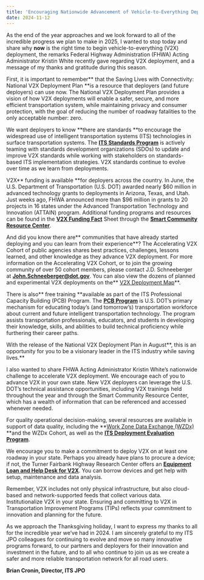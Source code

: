 ```yaml
---
title: 'Encouraging Nationwide Advancement of Vehicle-to-Everything Deployment: A Thanksgiving Message from Brian Cronin'
date: 2024-11-12
---
```

As the end of the year approaches and we look forward to all of the incredible progress we plan to make in 2025, I wanted to stop today and share why **now** is the right time to begin vehicle-to-everything (V2X) deployment, the remarks Federal Highway Administration (FHWA) Acting Administrator Kristin White recently gave regarding V2X deployment, and a message of my thanks and gratitude during this season.

First, it is important to remember** that the Saving Lives with Connectivity: National V2X Deployment Plan **is a resource that deployers (and future deployers) can use now. The National V2X Deployment Plan provides a vision of how V2X deployments will enable a safer, secure, and more efficient transportation system, while maintaining privacy and consumer protection, with the goal of reducing the number of roadway fatalities to the only acceptable number: zero.

We want deployers to know **there are standards **to encourage the widespread use of intelligent transportation systems (ITS) technologies in surface transportation systems. The [**ITS Standards Program**](https://www.standards.its.dot.gov/ "ITS  Standards Program") is actively teaming with standards development organizations (SDOs) to update and improve V2X standards while working with stakeholders on standards-based ITS implementation strategies. V2X standards continue to evolve over time as we learn from deployments.

V2X** funding is available **for deployers across the country. In June, the U.S. Department of Transportation (U.S. DOT) awarded nearly $60 million in advanced technology grants to deployments in Arizona, Texas, and Utah. Just weeks ago, FHWA announced more than $96 million in grants to 20 projects in 16 states under the Advanced Transportation Technology and Innovation (ATTAIN) program. Additional funding programs and resources can be found in the [**V2X Funding Fact**](https://www.its.dot.gov/scrc/assets/V2X-Formula-and-Grant-Funding-Sources_10-16-2024.pdf) Sheet through the [**Smart Community Resource Center**](https://www.its.dot.gov/scrc/).

And did you know there are** communities that have already started deploying and you can learn from their experience**? The Accelerating V2X Cohort of public agencies shares best practices, challenges, lessons learned, and other knowledge as they advance V2X deployment. For more information on the Accelerating V2X Cohort, or to join the growing community of over 50 cohort members, please contact J.D. Schneeberger at [**John.Schneeberger@dot.gov**](mailto:John.Schneeberger@dot.gov). You can also view the dozens of planned and experimental V2X deployments on the** [V2X Deployment Map](https://www.its.dot.gov/scrc/assets/CVlocations_USA_map_Sept_2024.pdf)**.

There is also** free training **available as part of the ITS Professional Capacity Building (PCB) Program. The [**PCB Program**](https://www.its.dot.gov/pcb/) is U.S. DOT’s primary mechanism for educating today’s (and tomorrow’s) transportation workforce about current and future intelligent transportation technology. The program assists transportation professionals, educators, and students in developing their knowledge, skills, and abilities to build technical proficiency while furthering their career paths.

With the release of the National V2X Deployment Plan in August**, this is an opportunity for you to be a visionary leader in the ITS industry while saving lives.**

I also wanted to share FHWA Acting Administrator Kristin White’s nationwide challenge to accelerate V2X deployment. We encourage each of you to advance V2X in your own state. New V2X deployers can leverage the U.S. DOT’s technical assistance opportunities, including V2X trainings held throughout the year and through the Smart Community Resource Center, which has a wealth of information that can be referenced and accessed whenever needed.

For quality operational decision-making, several resources are available in support of data quality, including the **[Work Zone Data Exchange (WZDx)](https://www.transportation.gov/av/data/wzdx) **and the WZDx Cohort, as well as the [**ITS Deployment Evaluation Program**](https://www.itskrs.its.dot.gov/).

We encourage you to make a commitment to deploy V2X on at least one roadway in your state. Perhaps you already have plans to procure a device; if not, the Turner Fairbank Highway Research Center offers an [**Equipment Loan and Help Desk for V2X**](https://www.its.dot.gov/pcb/CV_deployer_resources.aspx#equipmentLoan). You can borrow devices and get help with setup, maintenance and data analysis.

Remember, V2X includes not only physical infrastructure, but also cloud-based and network-supported feeds that collect various data. Institutionalize V2X in your state. Ensuring and committing to V2X in Transportation Improvement Programs (TIPs) reflects your commitment to innovation and planning for the future.

As we approach the Thanksgiving holiday, I want to express my thanks to all for the incredible year we’ve had in 2024. I am sincerely grateful to my ITS JPO colleagues for continuing to evolve and move so many innovative programs forward, to our partners and deployers for their innovation and investment in the future, and to all who continue to join us as we create a safer and more reliable transportation network for all road users.

**Brian Cronin, Director, ITS JPO**